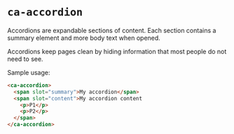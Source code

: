 # `ca-accordion`

Accordions are expandable sections of content. Each section contains a summary element and more body text when opened.

Accordions keep pages clean by hiding information that most people do not need to see.

Sample usage:

```html
<ca-accordion>
  <span slot="summary">My accordion</span>
  <span slot="content">My accordion content
    <p>P1</p>
    <p>P2</p>
  </span>
</ca-accordion>
```
